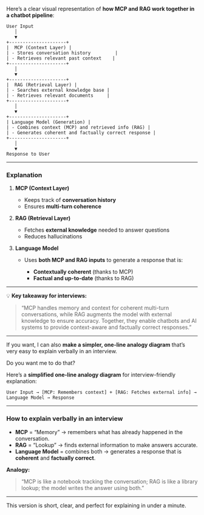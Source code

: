 Here’s a clear visual representation of **how MCP and RAG work together in a chatbot pipeline**:

```
User Input
   │
   ▼
+---------------------+
|  MCP (Context Layer) |
| - Stores conversation history         |
| - Retrieves relevant past context    |
+---------------------+
   │
   ▼
+---------------------+
|  RAG (Retrieval Layer) |
| - Searches external knowledge base |
| - Retrieves relevant documents     |
+---------------------+
   │
   ▼
+---------------------+
| Language Model (Generation) |
| - Combines context (MCP) and retrieved info (RAG) |
| - Generates coherent and factually correct response |
+---------------------+
   │
   ▼
Response to User
```

---

### **Explanation**

1. **MCP (Context Layer)**

   * Keeps track of **conversation history**
   * Ensures **multi-turn coherence**

2. **RAG (Retrieval Layer)**

   * Fetches **external knowledge** needed to answer questions
   * Reduces hallucinations

3. **Language Model**

   * Uses **both MCP and RAG inputs** to generate a response that is:

     * **Contextually coherent** (thanks to MCP)
     * **Factual and up-to-date** (thanks to RAG)

---

💡 **Key takeaway for interviews:**

> “MCP handles memory and context for coherent multi-turn conversations, while RAG augments the model with external knowledge to ensure accuracy. Together, they enable chatbots and AI systems to provide context-aware and factually correct responses.”

---

If you want, I can also **make a simpler, one-line analogy diagram** that’s very easy to explain verbally in an interview.

Do you want me to do that?

Here’s a **simplified one-line analogy diagram** for interview-friendly explanation:

```
User Input → [MCP: Remembers context] + [RAG: Fetches external info] → Language Model → Response
```

---

### **How to explain verbally in an interview**

* **MCP** = “Memory” → remembers what has already happened in the conversation.
* **RAG** = “Lookup” → finds external information to make answers accurate.
* **Language Model** = combines both → generates a response that is **coherent** and **factually correct**.

**Analogy:**

> “MCP is like a notebook tracking the conversation; RAG is like a library lookup; the model writes the answer using both.”

---

This version is short, clear, and perfect for explaining in under a minute.

